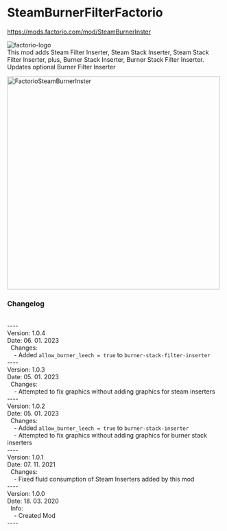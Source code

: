# SteamBurnerFilterFactorio

https://mods.factorio.com/mod/SteamBurnerInster

![factorio-logo](https://user-images.githubusercontent.com/13615401/211063216-cdaf19d0-bce2-49d9-aff4-8224f7e2de2d.png) <br/>
This mod adds Steam Filter Inserter, Steam Stack Inserter, Steam Stack Filter Inserter, plus, Burner Stack Inserter, Burner Stack Filter Inserter. Updates optional Burner Filter Inserter

<img width="496" alt="FactorioSteamBurnerInster" src="https://user-images.githubusercontent.com/13615401/211063228-35798809-15e6-4a79-b82c-8580d2a14160.png">

<h3>Changelog</h3><br/>
----<br/>
Version: 1.0.4<br/>
Date: 06. 01. 2023<br/>
&nbsp;&nbsp;Changes:<br/>
&nbsp;&nbsp;&nbsp;&nbsp;- Added <code>allow_burner_leech = true</code> to <code>burner-stack-filter-inserter</code><br/>
----<br/>
Version: 1.0.3<br/>
Date: 05. 01. 2023<br/>
&nbsp;&nbsp;Changes:<br/>
&nbsp;&nbsp;&nbsp;&nbsp;- Attempted to fix graphics without adding graphics for steam inserters<br/>
----<br/>
Version: 1.0.2<br/>
Date: 05. 01. 2023<br/>
&nbsp;&nbsp;Changes:<br/>
&nbsp;&nbsp;&nbsp;&nbsp;- Added <code>allow_burner_leech = true</code> to <code>burner-stack-inserter</code><br/>
&nbsp;&nbsp;&nbsp;&nbsp;- Attempted to fix graphics without adding graphics for burner stack inserters<br/>
----<br/>
Version: 1.0.1<br/>
Date: 07. 11. 2021<br/>
&nbsp;&nbsp;Changes:<br/>
&nbsp;&nbsp;&nbsp;&nbsp;- Fixed fluid consumption of Steam Inserters added by this mod<br/>
----<br/>
Version: 1.0.0<br/>
Date: 18. 03. 2020<br/>
&nbsp;&nbsp;Info:<br/>
&nbsp;&nbsp;&nbsp;&nbsp;- Created Mod<br/>
----<br/>
